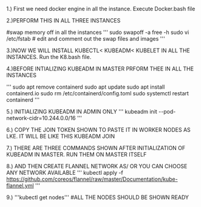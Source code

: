 1.) First we need docker engine in all the instance. Execute Docker.bash file

2.)PERFORM THIS IN ALL THREE INSTANCES

#swap memory off in all the instances
'''
sudo swapoff -a
free -h
sudo vi /etc/fstab # edit and comment out the swap files and images
'''


3.)NOW WE WILL INSTALL KUBECTL< KUBEADM< KUBELET IN ALL THE INSTANCES. Run the K8.bash file.

4.)BEFORE INTIALIZING KUBEADM IN MASTER PRFORM THEE IN ALL THE INSTANCES

'''
sudo apt remove containerd
sudo apt update
sudo apt install containerd.io
sudo rm /etc/containerd/config.toml
sudo systemctl restart containerd
'''

5.) INITIALIZING KUBEADM IN ADMIN ONLY
'''
kubeadm init --pod-network-cidr=10.244.0.0/16
'''

6.) COPY THE JOIN TOKEN SHOWN TO PASTE IT IN WORKER NODES AS LKE. IT WILL BE LIKE THIS KUBEADM JOIN <JOIN TOKEN>

7.) THERE ARE THREE COMMANDS SHOWN AFTER INITIALIZATION OF KUBEADM IN MASTER. RUN THEM ON MASTER ITSELF

8.) AND THEN CREATE FLANNEL NETWORK AS/ OR YOU CAN CHOOSE ANY NETWORK AVAILABLE
'''
kubectl apply -f https://github.com/coreos/flannel/raw/master/Documentation/kube-flannel.yml
'''

9.) '''kubectl get nodes'''
#ALL THE NODES SHOULD BE SHOWN READY